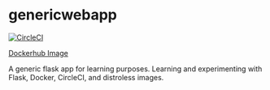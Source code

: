 # genericwebapp

[![CircleCI](https://circleci.com/gh/kylesykes/genericwebapp.svg?style=svg)](https://circleci.com/gh/kylesykes/genericwebapp)

[Dockerhub Image](https://hub.docker.com/r/kylesykes/genericwebapp/)

A generic flask app for learning purposes.  Learning and experimenting with Flask, Docker, CircleCI, and distroless images.

